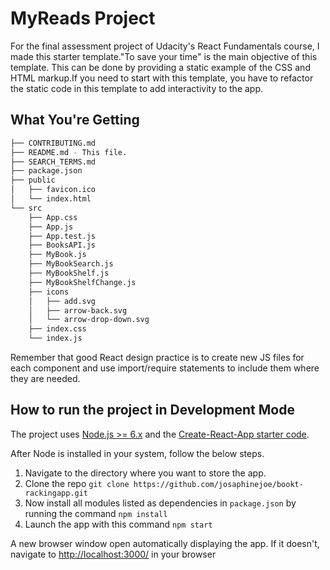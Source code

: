 # MyReads Project

For the final assessment project of Udacity's React Fundamentals course,  I made this starter template."To save your time" is the main objective of this template. This can be done by providing  a static example of the CSS and HTML markup.If you need to start with this template, you have to refactor the static code in this template to add interactivity to the app.


## What You're Getting
```bash
├── CONTRIBUTING.md
├── README.md - This file.
├── SEARCH_TERMS.md
├── package.json
├── public
│   ├── favicon.ico
│   └── index.html
└── src
    ├── App.css
    ├── App.js
    ├── App.test.js
    ├── BooksAPI.js
    ├── MyBook.js
    ├── MyBookSearch.js
    ├── MyBookShelf.js
    ├── MyBookShelfChange.js
    ├── icons
    │   ├── add.svg
    │   ├── arrow-back.svg
    │   └── arrow-drop-down.svg
    ├── index.css
    └── index.js
```

Remember that good React design practice is to create new JS files for each component and use import/require statements to include them where they are needed.

## How to run the project in Development Mode
The project uses [Node.js >= 6.x](https://nodejs.org/en/) and the [Create-React-App starter code](https://github.com/facebookincubator/create-react-app).

After Node is installed in your system, follow the below steps.

1. Navigate to the directory where you want to store the app.
2. Clone the repo `git clone https://github.com/josaphinejoe/bookt-rackingapp.git`
3. Now install all modules listed as dependencies in `package.json` by running the command `npm install`
4. Launch the app with this command `npm start`

A new browser window open automatically displaying the app.  If it doesn't, navigate to [http://localhost:3000/](http://localhost:3000/) in your browser

